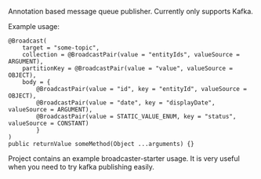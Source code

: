 
Annotation based message queue publisher. Currently only supports Kafka.

Example usage:

```
@Broadcast(
    target = "some-topic",
    collection = @BroadcastPair(value = "entityIds", valueSource = ARGUMENT),
    partitionKey = @BroadcastPair(value = "value", valueSource = OBJECT),
    body = {
        @BroadcastPair(value = "id", key = "entityId", valueSource = OBJECT),
        @BroadcastPair(value = "date", key = "displayDate", valueSource = ARGUMENT),
        @BroadcastPair(value = STATIC_VALUE_ENUM, key = "status", valueSource = CONSTANT)
        }
)
public returnValue someMethod(Object ...arguments) {}
```

Project contains an example broadcaster-starter usage. It is very useful when you need to try kafka publishing easily.
